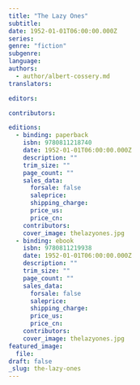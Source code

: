 ```yaml
---
title: "The Lazy Ones"
subtitle:
date: 1952-01-01T06:00:00.000Z
series:
genre: "fiction"
subgenre:
language:
authors:
  - author/albert-cossery.md
translators:

editors:

contributors:

editions:
  - binding: paperback
    isbn: 9780811218740
    date: 1952-01-01T06:00:00.000Z
    description: ""
    trim_size: ""
    page_count: ""
    sales_data:
      forsale: false
      saleprice:
      shipping_charge:
      price_us:
      price_cn:
    contributors:
    cover_image: thelazyones.jpg
  - binding: ebook
    isbn: 9780811219938
    date: 1952-01-01T06:00:00.000Z
    description: ""
    trim_size: ""
    page_count: ""
    sales_data:
      forsale: false
      saleprice:
      shipping_charge:
      price_us:
      price_cn:
    contributors:
    cover_image: thelazyones.jpg
featured_image:
  file:
draft: false
_slug: the-lazy-ones
---
```


